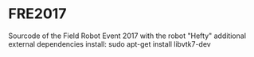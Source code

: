 # FRE2017
Sourcode of the Field Robot Event 2017 with the robot "Hefty"
additional external dependencies install:
sudo apt-get install libvtk7-dev
